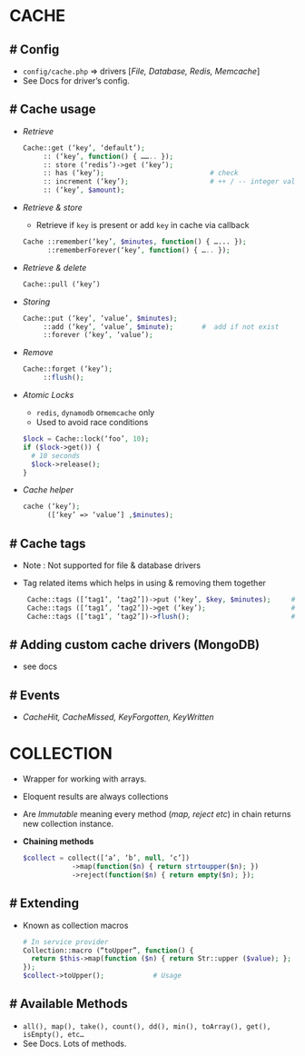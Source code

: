 # CACHE

## # Config

- `config/cache.php` => drivers [*File, Database, Redis, Memcache*]
- See Docs for driver’s config.

## # Cache usage

- _Retrieve_

  ```php
  Cache::get (‘key’, ‘default’);
       :: (‘key’, function() { …….. });
       :: store (‘redis’)->get (‘key’);
       :: has (‘key’);                          # check
       :: increment (‘key’);                    # ++ / -- integer value
       :: (‘key’, $amount);
  ```

- _Retrieve & store_

  - Retrieve if `key` is present or add `key` in cache via callback

  ```php
  Cache ::remember(‘key’, $minutes, function() { …... });
        ::rememberForever(‘key’, function() { ….. });
  ```

- _Retrieve & delete_

  ```php
  Cache::pull (‘key’)
  ```

- _Storing_

  ```php
  Cache::put (‘key’, ‘value’, $minutes);
       ::add (‘key’, ‘value’, $minute);       #  add if not exist
       ::forever (‘key’, ‘value’);
  ```

- _Remove_

  ```php
  Cache::forget (‘key’);
       ::flush();
  ```

- _Atomic Locks_

  - `redis`, `dynamodb` or`memcache` only
  - Used to avoid race conditions

  ```php
  $lock = Cache::lock(‘foo’, 10);
  if ($lock->get()) {
    # 10 seconds
    $lock->release();
  }
  ```

- _Cache helper_

  ```php
  cache (‘key’);
        ([‘key’ => ‘value’] ,$minutes);
  ```

## # Cache tags

- Note : Not supported for file & database drivers
- Tag related items which helps in using & removing them together

  ```php
   Cache::tags ([‘tag1’, ‘tag2’])->put (‘key’, $key, $minutes);     # Store
   Cache::tags ([‘tag1’, ‘tag2’])->get (‘key’);                     # Access
   Cache::tags ([‘tag1’, ‘tag2’])->flush();                         # Remove
  ```

## # Adding custom cache drivers (MongoDB)

- see docs

## # Events

- _CacheHit, CacheMissed, KeyForgotten, KeyWritten_

# COLLECTION

- Wrapper for working with arrays.
- Eloquent results are always collections
- Are _Immutable_ meaning every method (_map, reject etc_) in chain returns new collection instance.
- **Chaining methods**

  ```php
  $collect = collect([‘a’, ‘b’, null, ‘c’])
              ->map(function($n) { return strtoupper($n); })
              ->reject(function($n) { return empty($n); });
  ```

## # Extending

- Known as collection macros

  ```php
  # In service provider
  Collection::macro (“toUpper”, function() {
    return $this->map(function ($n) { return Str::upper ($value); };
  });
  $collect->toUpper();            # Usage
  ```

## # Available Methods

- `all(), map(), take(), count(), dd(), min(), toArray(), get(), isEmpty(), etc…`
- See Docs. Lots of methods.
